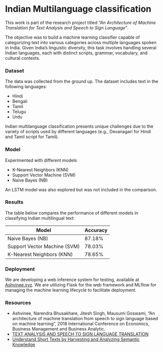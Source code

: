 # Indian Multilanguage classification

This work is part of the research project titled *“An Architecture of Machine Translation for Text Analysis and Speech to Sign Language”*.

The objective was to build a machine learning classifier capable of categorizing text into various categories across multiple languages spoken in India. Given India’s linguistic diversity, this task involves handling several Indian languages, each with distinct scripts, grammar, vocabulary, and cultural contexts.

### Dataset
The data was collected from the ground up.
The dataset includes text in the following languages:
  - Hindi
  - Bengali
  - Tamil
  - Telugu
  - Urdu

Indian multilanguage classification presents unique challenges due to the variety of scripts used by different languages (e.g., Devanagari for Hindi and Tamil script for Tamil).

### Model
Experimented with different models
  - K-Nearest Neighbors (KNN)
  - Support Vector Machine (SVM)
  - Naive Bayes (NB)

An LSTM model was also explored but was not included in the comparison.

### Results
The table below compares the performance of different models in classifying Indian multilingual text:

| Model  | Accuracy |
| ------------- | ------------- |
| Naive Bayes (NB)   | 87.18%  |
| Support Vector Machine (SVM)  | 78.03%  |
| K-Nearest Neighbors (KNN)  | 78.65%  |


### Deployment
We are developing a web inference system for testing, available at [Ashvinee.xyz](https://www.ashvinee.xyz/coming-soon-01).
We are utilizing Flask for the web framework and MLflow for managing the machine learning lifecycle to facilitate deployment.

### Resources
- Ashvinee, Narendra Bhusakhare, Jitesh Singh, Mausumi Goswami, “An architecture of machine
  translation from speech to sign language based on machine learning”, 2018 International Conference on
  Economics, Business Management and Business Analytic.
- [TEXT ANALYSIS AND SPEECH TO SIGN LANGUAGE TRANSLATION](https://drive.google.com/file/d/12FUb7YFmwyA0-Hqw8OcGQX9YRdjgRv4h/view)
- [Understand Short Texts by Harvesting and Analyzing Semantic Knowledge](https://ieeexplore.ieee.org/document/7476863)

